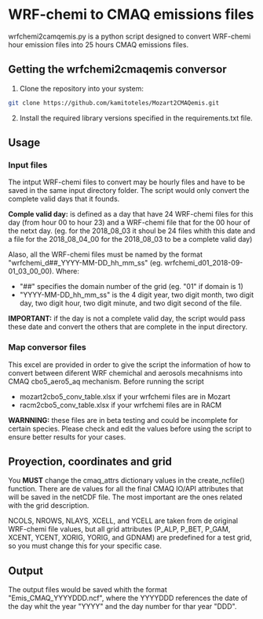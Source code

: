 # WRF-chemi to CMAQ emissions files

wrfchemi2camqemis.py is a python script designed to convert WRF-chemi hour emission files into 25 hours CMAQ emissions files.

## Getting the wrfchemi2cmaqemis conversor

1. Clone the repository into your system:

```bash
git clone https://github.com/kamitoteles/Mozart2CMAQemis.git
```

2. Install the required library versions specified in the requirements.txt file.

## Usage

### Input files

The intput WRF-chemi files to convert may be hourly files and have to be saved in the same input directory folder. The script would only convert the complete valid days that it founds.

**Comple valid day:** is defined as a day that have 24 WRF-chemi files for this day (from hour 00 to hour 23) and a WRF-chemi file that for the 00 hour of the netxt day. (eg. for the 2018_08_03 it shoul be 24 files whith this date and a file for the 2018_08_04_00 for the 2018_08_03 to be a complete valid day)

Alaso, all the WRF-chemi files must be named by the format "wrfchemi_d##_YYYY-MM-DD_hh_mm_ss" (eg. wrfchemi_d01_2018-09-01_03_00_00). Where:

- "\#\#" specifies the domain number of the grid (eg. "01" if domain is 1)
- "YYYY-MM-DD_hh_mm_ss" is the 4 digit year, two digit month, two digit day, two digit hour, two digit minute, and two digit second of the file.

**IMPORTANT:** if the day is not a complete valid day, the script would pass these date and convert the others that are complete in the input directory.

### Map conversor files

This excel are provided in order to give the script the information of how to convert between diferent WRF chemichal and aerosols mecahnisms into CMAQ cbo5_aero5_aq mechanism. Before running the script

- mozart2cbo5_conv_table.xlsx if your wrfchemi files are in Mozart
- racm2cbo5_conv_table.xlsx if your wrfchemi files are in RACM

**WARNNING:** these files are in beta testing and could be incomplete for certain species. Please check and edit the values before using the script to ensure better results for your cases.

## Proyection, coordinates and grid

You **MUST** change the cmaq_attrs dictionary values in the create_ncfile() function. There are de values for all the final CMAQ IO/API attributes that will be saved in the netCDF file. The most important are the ones related with the grid description. 

NCOLS, NROWS, NLAYS, XCELL, and YCELL are taken from de original WRF-chemi file values, but all grid attributes (P_ALP, P_BET, P_GAM, XCENT, YCENT, XORIG, YORIG, and GDNAM) are predefined for a test grid,  so you must change this for your specific case.

## Output

The output files would be saved whith the format "Emis_CMAQ_YYYYDDD.ncf", where the YYYYDDD references the date of the day whit the year "YYYY" and the day number for thar year "DDD".
